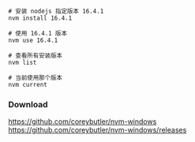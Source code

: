 ```commands
# 安装 nodejs 指定版本 16.4.1
nvm install 16.4.1

# 使用 16.4.1 版本
nvm use 16.4.1

# 查看所有安装版本
nvm list

# 当前使用那个版本
nvm current
```

### Download

https://github.com/coreybutler/nvm-windows
https://github.com/coreybutler/nvm-windows/releases
